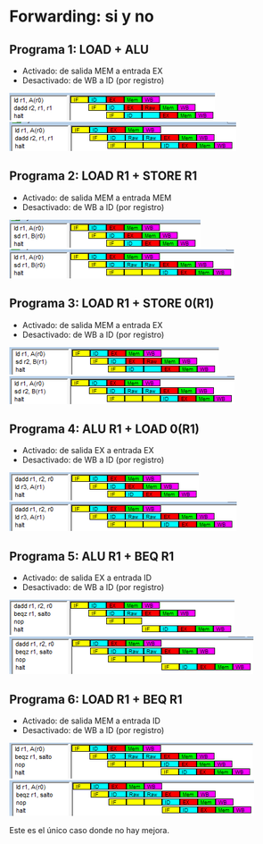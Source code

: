 # Forwarding: si y no

## Programa 1: LOAD + ALU
- Activado: de salida MEM a entrada EX
- Desactivado: de WB a ID (por registro)

![](img2a.png)
![](img2b.png)

## Programa 2: LOAD R1 + STORE R1
- Activado: de salida MEM a entrada MEM
- Desactivado: de WB a ID (por registro)

![](img3a.png)
![](img3b.png)

## Programa 3: LOAD R1 + STORE 0(R1)
- Activado: de salida MEM a entrada EX
- Desactivado: de WB a ID (por registro)

![](img4a.png)
![](img4b.png)

## Programa 4: ALU R1 + LOAD 0(R1)
- Activado: de salida EX a entrada EX
- Desactivado: de WB a ID (por registro)

![](img5a.png)
![](img5b.png)

## Programa 5: ALU R1 + BEQ R1
- Activado: de salida EX a entrada ID
- Desactivado: de WB a ID (por registro)

![](img6a.png)
![](img6b.png)

## Programa 6: LOAD R1 + BEQ R1
- Activado: de salida MEM a entrada ID
- Desactivado: de WB a ID (por registro)

![](img7a.png)
![](img7b.png)

Este es el único caso donde no hay mejora.